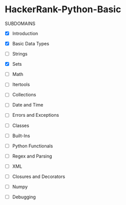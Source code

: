 # HackerRank-Python-Basic

SUBDOMAINS

- [x] Introduction

- [x] Basic Data Types

- [ ] Strings

- [x] Sets

- [ ] Math

- [ ] Itertools

- [ ] Collections

- [ ] Date and Time

- [ ] Errors and Exceptions

- [ ] Classes

- [ ] Built-Ins

- [ ] Python Functionals

- [ ] Regex and Parsing

- [ ] XML

- [ ] Closures and Decorators

- [ ] Numpy

- [ ] Debugging
